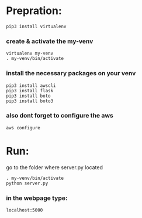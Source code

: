 # Prepration:

```
pip3 install virtualenv
```

### create & activate the my-venv
```
virtualenv my-venv
. my-venv/bin/activate 
```

### install the necessary packages on your venv
```
pip3 install awscli
pip3 install flask
pip3 install boto
pip3 install boto3
```
### also dont forget to configure the aws
```
aws configure
```

# Run:

go to the folder where server.py located

```
. my-venv/bin/activate
python server.py
```

### in the webpage type:
```
localhost:5000
```